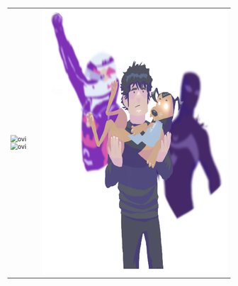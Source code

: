 <table>
<tr>
</tr>
<tr>
<td>

<!-- [![Prithvi's GitHub stats](https://github-readme-stats.vercel.app/api?username=prithvirajkhelkar)](https://github.com/prithvirajkhelkar/github-readme-stats) -->
<img src="https://github-readme-stats.vercel.app/api?username=prithvirajkhelkar" alt="ovi" />
<img src="https://github-readme-stats.vercel.app/api/top-langs?username=prithvirajkhelkar&show_icons=true&locale=en&layout=compact&theme=chartreuse-dark" alt="ovi" />

</td>
<td>

<img src="img/boi2.png"  width="600" height="600">

</td>
</tr>
</table>